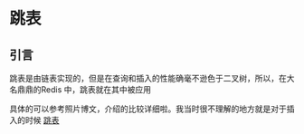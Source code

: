# 跳表
## 引言
跳表是由链表实现的，但是在查询和插入的性能确毫不逊色于二叉树，所以，在大名鼎鼎的Redis 中，跳表就在其中被应用


具体的可以参考照片博文，介绍的比较详细啦。我当时很不理解的地方就是对于插入的时候
[跳表](https://leetcode.cn/problems/design-skiplist/solutions/1696545/she-ji-tiao-biao-by-leetcode-solution-e8yh/)